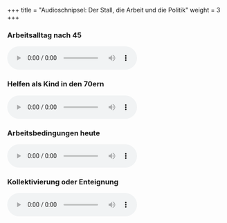 +++
title = "Audioschnipsel: Der Stall, die Arbeit und die Politik"
weight = 3
+++


### Arbeitsalltag nach 45

<audio controls>
<source src="../01-arbeitsalltag-nach-45.mp3" type="audio/mpeg">
Dein Browser unterstützt leider nicht die Wiedergabe von Audiofiles.
</audio> 


### Helfen als Kind in den 70ern

<audio controls>
<source src="../02-helfen-als-kind-in-den-70ern.mp3" type="audio/mpeg">
Dein Browser unterstützt leider nicht die Wiedergabe von Audiofiles.
</audio> 


### Arbeitsbedingungen heute

<audio controls>
<source src="../03-arbeitsbedingungen-heute.mp3" type="audio/mpeg">
Dein Browser unterstützt leider nicht die Wiedergabe von Audiofiles.
</audio> 


### Kollektivierung oder Enteignung

<audio controls>
<source src="../04-kollektivierung-oder-enteignungen.mp3" type="audio/mpeg">
Dein Browser unterstützt leider nicht die Wiedergabe von Audiofiles.
</audio> 
